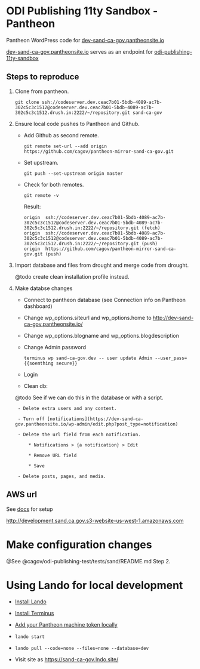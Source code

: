 # ODI Publishing 11ty Sandbox - Pantheon

Pantheon WordPress code for [dev-sand-ca-gov.pantheonsite.io](https://dev-sand-ca-gov.pantheonsite.io/)

[dev-sand-ca-gov.pantheonsite.io](https://dev-sand-ca-gov.pantheonsite.io/) serves as an endpoint for [odi-publishing-11ty-sandbox](https://github.com/cagov/odi-publishing-11ty-sandbox/)


## Steps to reproduce

1. Clone from pantheon.

    `git clone ssh://codeserver.dev.ceac7b01-5bdb-4089-ac7b-302c5c3c1512@codeserver.dev.ceac7b01-5bdb-4089-ac7b-302c5c3c1512.drush.in:2222/~/repository.git sand-ca-gov`

2. Ensure local code pushes to Pantheon and Github.
    
    - Add Github as second remote.

        `git remote set-url --add origin https://github.com/cagov/pantheon-mirror-sand-ca-gov.git`

    -  Set upstream.

        `git push --set-upstream origin master`

    - Check for both remotes.

        `git remote -v`

        Result:

        ```
        origin  ssh://codeserver.dev.ceac7b01-5bdb-4089-ac7b-302c5c3c1512@codeserver.dev.ceac7b01-5bdb-4089-ac7b-302c5c3c1512.drush.in:2222/~/repository.git (fetch)
        origin  ssh://codeserver.dev.ceac7b01-5bdb-4089-ac7b-302c5c3c1512@codeserver.dev.ceac7b01-5bdb-4089-ac7b-302c5c3c1512.drush.in:2222/~/repository.git (push)
        origin  https://github.com/cagov/pantheon-mirror-sand-ca-gov.git (push)
        ```

4. Import database and files from drought and merge code from drought. 

    @todo create clean installation profile instead.

3. Make databse changes

    - Connect to pantheon database (see Connection info on Pantheon dashboard)

    - Change wp_options.siteurl and wp_options.home to http://dev-sand-ca-gov.pantheonsite.io/

    - Change wp_options.blogname and wp_options.blogdescription

    - Change Admin password
        
        `terminus wp sand-ca-gov.dev -- user update Admin --user_pass={{soemthing secure}}`

    - Login 

    - Clean db:
    
    @todo See if we can do this in the database or with a script.


        - Delete extra users and any content.

        - Turn off [notifications](https://dev-sand-ca-gov.pantheonsite.io/wp-admin/edit.php?post_type=notification)

        - Delete the url field from each notification. 
            
            * Notifications > {a notification} > Edit 
            
            * Remove URL field
    
            * Save

        - Delete posts, pages, and media. 


## AWS url 

See [docs](https://github.com/cagov/odi-engineering/wiki/Setting-up-a-new-headless-site-instance#set-up-a-new-aws-bucket-and-publish-the-headless-instance-to-aws) for setup

http://development.sand.ca.gov.s3-website-us-west-1.amazonaws.com


# Make configuration changes

@See @cagov/odi-publishing-test/tests/sand/README.md Step 2.


# Using Lando for local development

- [Install Lando](https://docs.lando.dev/basics/installation.html) 

- [Install Terminus](https://pantheon.io/docs/terminus)

- [Add your Pantheon machine token locally](https://pantheon.io/docs/machine-tokens)

- `lando start`

- `lando pull --code=none --files=none --database=dev` 

- Visit site as https://sand-ca-gov.lndo.site/

